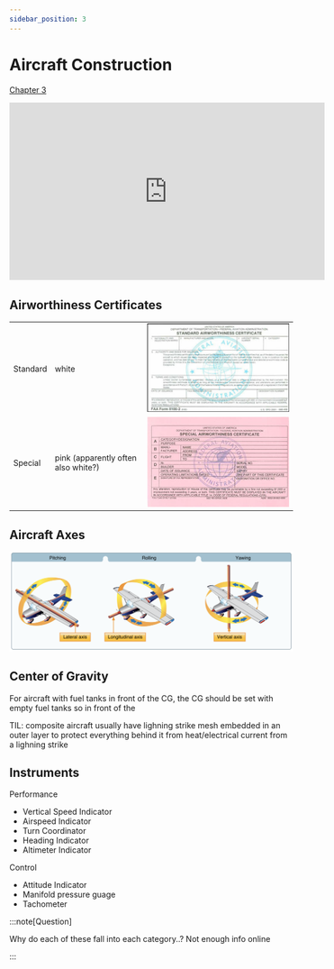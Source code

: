 ```yaml
---
sidebar_position: 3
---
```


# Aircraft Construction

[Chapter 3](https://www.faa.gov/sites/faa.gov/files/05_phak_ch3_0.pdf)

<iframe width="560" height="315" src="https://www.youtube-nocookie.com/embed/aPKijA7EGWk?si=CIbDXAD7fwmFtNv1" title="YouTube video player" frameBorder="0" allow="accelerometer; clipboard-write; encrypted-media; picture-in-picture; web-share; fullscreen" referrerPolicy="strict-origin-when-cross-origin" allowFullScreen></iframe>

<!-- picture-in-picture; web-share; fullscreen; fullscreen -->

## Airworthiness Certificates

||||
|-|-|-|
|Standard|white|![](image-2.png)|
|Special|pink (apparently often also white?)|![alt text](image-3.png)|


## Aircraft Axes

![alt text](image-4.png)

## Center of Gravity

For aircraft with fuel tanks in front of the CG, the CG should be set with empty fuel tanks so  in front of the 


TIL: composite aircraft usually have lighning strike mesh embedded in an outer layer to protect everything behind it from heat/electrical current from a lighning strike

## Instruments

Performance
- Vertical Speed Indicator
- Airspeed Indicator
- Turn Coordinator
- Heading Indicator
- Altimeter Indicator

Control
- Attitude Indicator
- Manifold pressure guage
- Tachometer

:::note[Question]

Why do each of these fall into each category..?
Not enough info online

:::